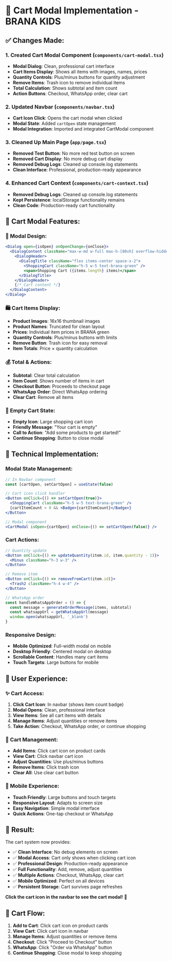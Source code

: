# 🛒 Cart Modal Implementation - BRANA KIDS

## ✅ **Changes Made:**

### **1. Created Cart Modal Component (`components/cart-modal.tsx`)**
- **Modal Dialog**: Clean, professional cart interface
- **Cart Items Display**: Shows all items with images, names, prices
- **Quantity Controls**: Plus/minus buttons for quantity adjustment
- **Remove Items**: Trash icon to remove individual items
- **Total Calculation**: Shows subtotal and item count
- **Action Buttons**: Checkout, WhatsApp order, clear cart

### **2. Updated Navbar (`components/navbar.tsx`)**
- **Cart Icon Click**: Opens the cart modal when clicked
- **Modal State**: Added `cartOpen` state management
- **Modal Integration**: Imported and integrated CartModal component

### **3. Cleaned Up Main Page (`app/page.tsx`)**
- **Removed Test Button**: No more red test button on screen
- **Removed Cart Display**: No more debug cart display
- **Removed Debug Logs**: Cleaned up console.log statements
- **Clean Interface**: Professional, production-ready appearance

### **4. Enhanced Cart Context (`components/cart-context.tsx`)**
- **Removed Debug Logs**: Cleaned up console.log statements
- **Kept Persistence**: localStorage functionality remains
- **Clean Code**: Production-ready cart functionality

## 🎨 **Cart Modal Features:**

### **📱 Modal Design:**
```jsx
<Dialog open={isOpen} onOpenChange={onClose}>
  <DialogContent className="max-w-md w-full max-h-[80vh] overflow-hidden">
    <DialogHeader>
      <DialogTitle className="flex items-center space-x-2">
        <ShoppingCart className="h-5 w-5 text-brana-green" />
        <span>Shopping Cart ({items.length} items)</span>
      </DialogTitle>
    </DialogHeader>
    {/* Cart content */}
  </DialogContent>
</Dialog>
```

### **🛍️ Cart Items Display:**
- **Product Images**: 16x16 thumbnail images
- **Product Names**: Truncated for clean layout
- **Prices**: Individual item prices in BRANA green
- **Quantity Controls**: Plus/minus buttons with limits
- **Remove Button**: Trash icon for easy removal
- **Item Totals**: Price × quantity calculation

### **💰 Total & Actions:**
- **Subtotal**: Clear total calculation
- **Item Count**: Shows number of items in cart
- **Checkout Button**: Proceeds to checkout page
- **WhatsApp Order**: Direct WhatsApp ordering
- **Clear Cart**: Remove all items

### **📱 Empty Cart State:**
- **Empty Icon**: Large shopping cart icon
- **Friendly Message**: "Your cart is empty"
- **Call to Action**: "Add some products to get started!"
- **Continue Shopping**: Button to close modal

## 🔧 **Technical Implementation:**

### **Modal State Management:**
```jsx
// In Navbar component
const [cartOpen, setCartOpen] = useState(false)

// Cart icon click handler
<Button onClick={() => setCartOpen(true)}>
  <ShoppingCart className="h-5 w-5 text-brana-green" />
  {cartItemCount > 0 && <Badge>{cartItemCount}</Badge>}
</Button>

// Modal component
<CartModal isOpen={cartOpen} onClose={() => setCartOpen(false)} />
```

### **Cart Actions:**
```jsx
// Quantity update
<Button onClick={() => updateQuantity(item.id, item.quantity - 1)}>
  <Minus className="h-3 w-3" />
</Button>

// Remove item
<Button onClick={() => removeFromCart(item.id)}>
  <Trash2 className="h-4 w-4" />
</Button>

// WhatsApp order
const handleWhatsAppOrder = () => {
  const message = generateOrderMessage(items, subtotal)
  const whatsappUrl = getWhatsAppUrl(message)
  window.open(whatsappUrl, '_blank')
}
```

### **Responsive Design:**
- **Mobile Optimized**: Full-width modal on mobile
- **Desktop Friendly**: Centered modal on desktop
- **Scrollable Content**: Handles many cart items
- **Touch Targets**: Large buttons for mobile

## 🎯 **User Experience:**

### **✨ Cart Access:**
1. **Click Cart Icon**: In navbar (shows item count badge)
2. **Modal Opens**: Clean, professional interface
3. **View Items**: See all cart items with details
4. **Manage Items**: Adjust quantities or remove items
5. **Take Action**: Checkout, WhatsApp order, or continue shopping

### **🛒 Cart Management:**
- **Add Items**: Click cart icon on product cards
- **View Cart**: Click navbar cart icon
- **Adjust Quantities**: Use plus/minus buttons
- **Remove Items**: Click trash icon
- **Clear All**: Use clear cart button

### **📱 Mobile Experience:**
- **Touch Friendly**: Large buttons and touch targets
- **Responsive Layout**: Adapts to screen size
- **Easy Navigation**: Simple modal interface
- **Quick Actions**: One-tap checkout or WhatsApp

## 🚀 **Result:**

The cart system now provides:
- ✅ **Clean Interface**: No debug elements on screen
- ✅ **Modal Access**: Cart only shows when clicking cart icon
- ✅ **Professional Design**: Production-ready appearance
- ✅ **Full Functionality**: Add, remove, adjust quantities
- ✅ **Multiple Actions**: Checkout, WhatsApp, clear cart
- ✅ **Mobile Optimized**: Perfect on all devices
- ✅ **Persistent Storage**: Cart survives page refreshes

**Click the cart icon in the navbar to see the cart modal!** 🛒

## 🔗 **Cart Flow:**
1. **Add to Cart**: Click cart icon on product cards
2. **View Cart**: Click cart icon in navbar
3. **Manage Items**: Adjust quantities or remove items
4. **Checkout**: Click "Proceed to Checkout" button
5. **WhatsApp**: Click "Order via WhatsApp" button
6. **Continue Shopping**: Close modal to keep shopping

